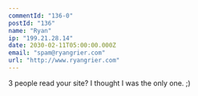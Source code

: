 ```yaml
---
commentId: "136-0"
postId: "136"
name: "Ryan"
ip: "199.21.28.14"
date: 2030-02-11T05:00:00.000Z
email: "spam@ryangrier.com"
url: "http://www.ryangrier.com"
---
```

<p>3 people read your site? I thought I was the only one. ;)</p>
